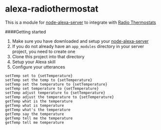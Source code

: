 # alexa-radiothermostat

This is a module for [node-alexa-server](https://github.com/bbrookfield/node-alexa-server) to integrate with [Radio Thermostats](http://www.radiothermostat.com/) 

####Getting started
1. Make sure you have downloaded and setup your [node-alexa-server](https://github.com/bbrookfield/node-alexa-server)
2. If you do not already have an `app_modules` directory in your server project, you need to create one
3. Clone this project into that directory
4. Setup your Alexa skill
5. Configure your utterances

```
setTemp set to {setTemperature}
setTemp set the temp to {setTemperature}
setTemp set the temperature to {setTemperature}
setTemp set temperature to {setTemperature}
setTemp adjust temperature to {setTemperature}
setTemp adjust the temperature to {setTemperature}
getTemp what is the temperature
getTemp what is temperature
getTemp what's the temperature
getTemp say the temperature
getTemp tell me the temperature
getTemp tell me temperature
```
